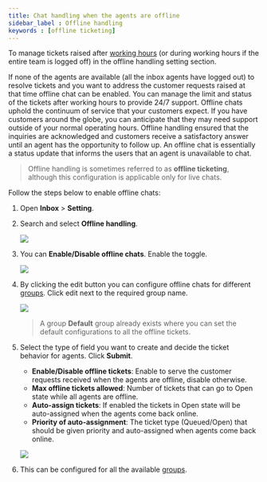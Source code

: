 ```yaml
---
title: Chat handling when the agents are offline
sidebar_label : Offline handling
keywords : [offline ticketing]
---
```


To manage tickets raised after [working hours](https://docs.yellow.ai/docs/platform_concepts/inbox/inbox-settings/team/chat_working_hours) (or during working hours if the entire team is logged off) in the offline handling setting section. 

If none of the agents are available (all the inbox agents have logged out) to resolve tickets and you want to address the customer requests raised at that time offline chat can be enabled. You can manage the limit and status of the tickets after working hours to provide 24/7 support.
Offline chats uphold the continuum of service that your customers expect. If you have customers around the globe, you can anticipate that they may need support outside of your normal operating hours. Offline handling ensured that the inquiries are acknowledged and customers receive a satisfactory answer until an agent has the opportunity to follow up.
An offline chat is essentially a status update that informs the users that an agent is unavailable to chat. 

> Offline handling is sometimes referred to as **offline ticketing**, although this configuration is applicable only for live chats. 

Follow the steps below to enable offline chats: 

1. Open **Inbox** > **Setting**. 
2. Search and select **Offline handling**. 

    ![](https://i.imgur.com/7LPvaD4.jpg)

3. You can **Enable/Disable offline chats**. Enable the toggle. 

    ![](https://i.imgur.com/AbEmZ4V.png)

4. By clicking the edit button you can configure offline chats for different [groups](https://docs.yellow.ai/docs/platform_concepts/inbox/inbox-settings/team/groups). Click edit next to the required group name. 

    ![](https://i.imgur.com/70A4ZQQ.png)

    > A group **Default** group already exists where you can set the default configurations to all the offline tickets. 

5. Select the type of field you want to create and decide the ticket behavior for agents. Click **Submit**.
    - **Enable/Disable offline tickets**: Enable to serve the customer requests received when the agents are offline, disable otherwise. 
    - **Max offline tickets allowed**: Number of tickets that can go to Open state while all agents are offline.
    - **Auto-assign tickets**: If enabled the tickets in Open state will be auto-assigned when the agents come back online.
    - **Priority of auto-assignment**: The ticket type (Queued/Open) that should be given priority and auto-assigned when agents come back online. 

    ![](https://i.imgur.com/YD24jSA.png)

6. This can be configured for all the available [groups](https://docs.yellow.ai/docs/platform_concepts/inbox/inbox-settings/team/groups). 




